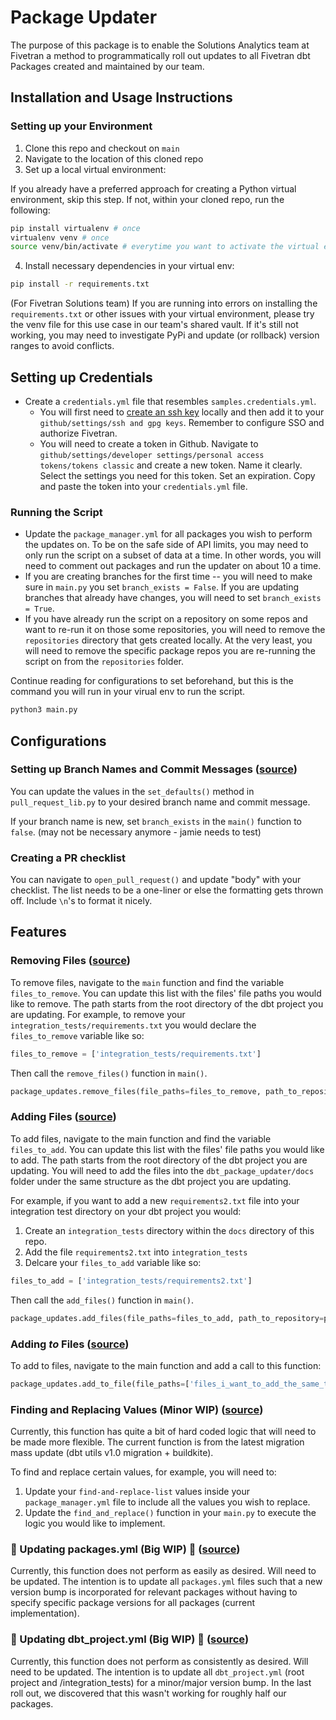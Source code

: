 # Package Updater

The purpose of this package is to enable the Solutions Analytics team at Fivetran a method to programmatically roll out updates to all Fivetran dbt Packages created and maintained by our team.

## Installation and Usage Instructions

### Setting up your Environment
1. Clone this repo and checkout on `main`
2. Navigate to the location of this cloned repo
3. Set up a local virtual environment:

If you already have a preferred approach for creating a Python virtual environment, skip this step. If not, within your cloned repo, run the following:
```bash
pip install virtualenv # once 
virtualenv venv # once
source venv/bin/activate # everytime you want to activate the virtual env
```
4. Install necessary dependencies in your virtual env:
```bash
pip install -r requirements.txt
```

(For Fivetran Solutions team) If you are running into errors on installing the `requirements.txt` or other issues with your virtual environment, please try the venv file for this use case in our team's shared vault. If it's still not working, you may need to investigate PyPi and update (or rollback) version ranges to avoid conflicts.

## Setting up Credentials 
- Create a `credentials.yml` file that resembles `samples.credentials.yml`.  
    - You will first need to [create an ssh key](https://docs.github.com/en/authentication/connecting-to-github-with-ssh/generating-a-new-ssh-key-and-adding-it-to-the-ssh-agent) locally and then add it to your `github/settings/ssh and gpg keys`. Remember to configure SSO and authorize Fivetran. 
    - You will need to create a token in Github. Navigate to `github/settings/developer settings/personal access tokens/tokens classic` and create a new token. Name it clearly. Select the settings you need for this token. Set an expiration. Copy and paste the token into your `credentials.yml` file.

### Running the Script
- Update the `package_manager.yml` for all packages you wish to perform the updates on. To be on the safe side of API limits, you may need to only run the script on a subset of data at a time. In other words, you will need to comment out packages and run the updater on about 10 a time.
- If you are creating branches for the first time -- you will need to make sure in `main.py` you set `branch_exists = False`. If you are updating branches that already have changes, you will need to set `branch_exists = True`. 
- If you have already run the script on a repository on some repos and want to re-run it on those some repositories, you will need to remove the `repositories` directory that gets created locally. At the very least, you will need to remove the specific package repos you are re-running the script on from the `repositories` folder.


Continue reading for configurations to set beforehand, but this is the command you will run in your virual env to run the script.
```bash
python3 main.py 
```

## Configurations
### Setting up Branch Names and Commit Messages ([source](pull_request_lib.py))
You can update the values in the `set_defaults()` method in `pull_request_lib.py` to your desired branch name and commit message.

If your branch name is new, set `branch_exists` in the `main()` function to `false`. (may not be necessary anymore - jamie needs to test)

### Creating a PR checklist
You can navigate to `open_pull_request()` and update "body" with your checklist. The list needs to be a one-liner or else the formatting gets thrown off. Include `\n`'s to format it nicely. 

## Features
### Removing Files ([source](package_updates.py))
To remove files, navigate to the `main` function and find the variable `files_to_remove`. You can update this list with the files' file paths you would like to remove. The path starts from the root directory of the dbt project you are updating. For example, to remove your `integration_tests/requirements.txt` you would declare the `files_to_remove` variable like so:

```python
files_to_remove = ['integration_tests/requirements.txt']
```

Then call the `remove_files()` function in `main()`.
```python
package_updates.remove_files(file_paths=files_to_remove, path_to_repository=path_to_repository)
```

### Adding Files ([source](package_updates.py))
To add files, navigate to the main function and find the variable `files_to_add`. You can update this list with the files' file paths you would like to add. The path starts from the root directory of the dbt project you are updating. You will need to add the files into the `dbt_package_updater/docs` folder under the same structure as the dbt project you are updating. 

For example, if you want to add a new `requirements2.txt` file into your integration test directory on your dbt project you would:

1. Create an `integration_tests` directory within the `docs` directory of this repo. 
2. Add the file `requirements2.txt` into `integration_tests`
3. Delcare your `files_to_add` variable like so:
```python
files_to_add = ['integration_tests/requirements2.txt']
```

Then call the `add_files()` function in `main()`.
```python
package_updates.add_files(file_paths=files_to_add, path_to_repository=path_to_repository)
```

### Adding _to_ Files ([source](package_updates.py))
To add to files, navigate to the main function and add a call to this function:
```python
package_updates.add_to_file(file_paths=['files_i_want_to_add_the_same_thing_to',..], new_line='fun new line of code', path_to_repository=path_to_repository, insert_at_top=False/True)
```

### Finding and Replacing Values (Minor WIP) ([source](package_updates.py))
Currently, this function has quite a bit of hard coded logic that will need to be made more flexible. The current function is from the latest migration mass update (dbt utils v1.0 migration + buildkite). 

To find and replace certain values, for example, you will need to:

1. Update your `find-and-replace-list` values inside your `package_manager.yml` file to include all the values you wish to replace. 
2. Update the `find_and_replace()` function in your `main.py` to execute the logic you would like to implement. 


### 🚧 Updating packages.yml (Big WIP) 🚧 ([source](package_updates.py))
Currently, this function does not perform as easily as desired. Will need to be updated. The intention is to update all `packages.yml` files such that a new version bump is incorporated for relevant packages without having to specify specific package versions for all packages (current implementation).

### 🚧 Updating dbt_project.yml (Big WIP) 🚧 ([source](package_updates.py))
Currently, this function does not perform as consistently as desired. Will need to be updated. The intention is to update all `dbt_project.yml` (root project and /integration_tests) for a minor/major version bump. In the last roll out, we discovered that this wasn't working for roughly half our packages. 